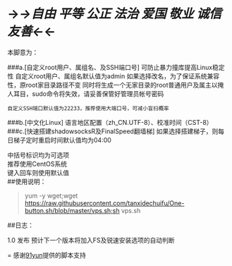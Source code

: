 #	→_→自由 平等 公正 法治 爱国 敬业 诚信 友善←_←

本脚意为：

###a.[自定义root用户、属组名、及SSH端口号]
	可防止暴力撞库提高Linux稳定性
	自定义root用户、属组名默认值为admin
	如果选择改名，为了保证系统兼容性，原root家目录路径不变
	同时将生成一个无家目录的root普通用户及属主以掩人耳目，sudo命令将失效，请妥善保管好管理员帐号密码

	自定义SSH端口默认值为22233，推荐使用大端口号，可减小盲扫概率
###b.[中文化Linux]
	语言地区配置（zh_CN.UTF-8）、校准时间（CST-8）
###c.[快速搭建shadowsocksR及FinalSpeed翻墙梯]
	如果选择搭建梯子，则每日梯子定时重启时间默认值均为04:00

中括号标识均为可选项<br>
推荐使用CentOS系统<br>
键入回车则使用默认值<br>
##使用说明：
>	 yum -y wget;wget https://raw.githubusercontent.com/tanxidechuifu/One-button.sh/blob/master/vps.sh;sh vps.sh

##日志：

1.0 发布
预计下一个版本将加入FS及锐速安装选项的自动判断

=
感谢[91yun](https://github.com/91yun)提供的脚本支持<br>

